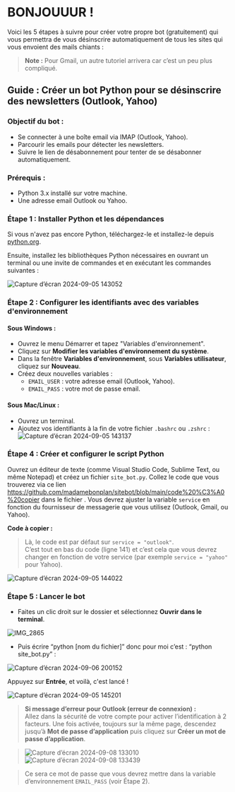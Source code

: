 # BONJOUUUR !

Voici les 5 étapes à suivre pour créer votre propre bot (gratuitement) qui vous permettra de vous désinscrire automatiquement de tous les sites qui vous envoient des mails chiants :

> **Note :** Pour Gmail, un autre tutoriel arrivera car c’est un peu plus compliqué.

## Guide : Créer un bot Python pour se désinscrire des newsletters (Outlook, Yahoo)

### Objectif du bot :
- Se connecter à une boîte email via IMAP (Outlook, Yahoo).
- Parcourir les emails pour détecter les newsletters.
- Suivre le lien de désabonnement pour tenter de se désabonner automatiquement.

### Prérequis :
- Python 3.x installé sur votre machine.
- Une adresse email Outlook ou Yahoo.

### Étape 1 : Installer Python et les dépendances
Si vous n'avez pas encore Python, téléchargez-le et installez-le depuis [python.org](https://www.python.org/downloads/).

Ensuite, installez les bibliothèques Python nécessaires en ouvrant un terminal ou une invite de commandes et en exécutant les commandes suivantes :

![Capture d’écran 2024-09-05 143052](https://github.com/user-attachments/assets/fc1b9b61-6012-4c3e-a696-38bb8ba549b9)

### Étape 2 : Configurer les identifiants avec des variables d'environnement

#### Sous Windows :
- Ouvrez le menu Démarrer et tapez "Variables d'environnement".
- Cliquez sur **Modifier les variables d'environnement du système**.
- Dans la fenêtre **Variables d'environnement**, sous **Variables utilisateur**, cliquez sur **Nouveau**.
- Créez deux nouvelles variables :
  - `EMAIL_USER` : votre adresse email (Outlook, Yahoo).
  - `EMAIL_PASS` : votre mot de passe email.

#### Sous Mac/Linux :
- Ouvrez un terminal.
- Ajoutez vos identifiants à la fin de votre fichier `.bashrc` ou `.zshrc` :
![Capture d’écran 2024-09-05 143137](https://github.com/user-attachments/assets/05ecb932-9c34-4e47-893f-44340aaf2916)


### Étape 4 : Créer et configurer le script Python
Ouvrez un éditeur de texte (comme Visual Studio Code, Sublime Text, ou même Notepad) et créez un fichier `site_bot.py`. Collez le code que vous trouverez via ce lien https://github.com/madamebonplan/sitebot/blob/main/code%20%C3%A0%20copier dans le fichier . Vous devrez ajuster la variable `service` en fonction du fournisseur de messagerie que vous utilisez (Outlook, Gmail, ou Yahoo).

**Code à copier :**
> Là, le code est par défaut sur `service = "outlook"`.  
> C’est tout en bas du code (ligne 141) et c’est cela que vous devrez changer en fonction de votre service (par exemple `service = "yahoo"` pour Yahoo).

![Capture d’écran 2024-09-05 144022](https://github.com/user-attachments/assets/c251226c-addc-4f71-8638-7f13b6a3d49a)

### Étape 5 : Lancer le bot
- Faites un clic droit sur le dossier et sélectionnez **Ouvrir dans le terminal**.
  
 ![IMG_2865](https://github.com/user-attachments/assets/6c1d66fb-15de-4b62-aa8c-f7304344db14)

- Puis écrire “python [nom du fichier]” donc pour moi c’est : “python site_bot.py” :
  
![Capture d’écran 2024-09-06 200152](https://github.com/user-attachments/assets/5dc51e67-103c-46d9-aa1c-34736eef3ed3)



Appuyez sur **Entrée**, et voilà, c'est lancé !

![Capture d’écran 2024-09-05 145201](https://github.com/user-attachments/assets/f04826a3-1bd7-4d9c-ba53-79bd21f40cd5)

> **Si message d’erreur pour Outlook (erreur de connexion) :**  
> Allez dans la sécurité de votre compte pour activer l’identification à 2 facteurs. Une fois activée, toujours sur la même page, descendez jusqu’à **Mot de passe d’application** puis cliquez sur **Créer un mot de passe d’application**.

>![Capture d’écran 2024-09-08 133010](https://github.com/user-attachments/assets/cb52b23d-6ef7-4825-aa01-87dcb70c9e8d)
![Capture d’écran 2024-09-08 133439](https://github.com/user-attachments/assets/2efc257a-c972-49fe-803e-aa6efb7409e6)

> Ce sera ce mot de passe que vous devrez mettre dans la variable d’environnement `EMAIL_PASS` (voir Étape 2).

